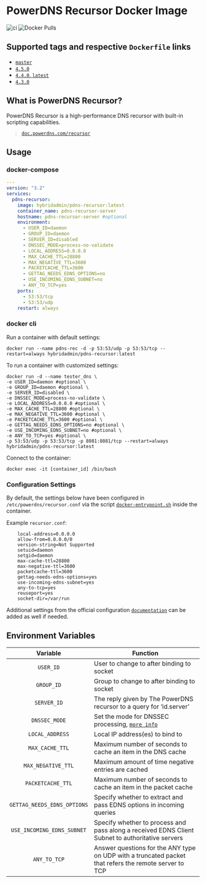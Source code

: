 # PowerDNS Recursor Docker Image

![ci](https://github.com/hybridadmin/docker-pdns-recursor/workflows/ci/badge.svg?branch=main) ![Docker Pulls](https://img.shields.io/docker/pulls/hybridadmin/pdns-recursor)

## Supported tags and respective `Dockerfile` links

- [`master`](https://github.com/hybridadmin/docker-pdns-recursor/tree/main/master/Dockerfile)
- [`4.5.0`](https://github.com/hybridadmin/docker-pdns-recursor/tree/main/4.5.0/Dockerfile)
- [`4.4.0`, `latest`](https://github.com/hybridadmin/docker-pdns-recursor/tree/main/4.4.0/Dockerfile)
- [`4.3.0`](https://github.com/hybridadmin/docker-pdns-recursor/tree/main/4.3.0/Dockerfile)

## What is PowerDNS Recursor?

PowerDNS Recursor is a high-performance DNS recursor with built-in scripting capabilities.
> [`doc.powerdns.com/recursor`](https://doc.powerdns.com/recursor/)

## Usage

### docker-compose
```yaml
---
version: "3.2"
services:
  pdns-recursor:
    image: hybridadmin/pdns-recursor:latest
    container_name: pdns-recursor-server
    hostname: pdns-recursor-server #optional
    environment:
      - USER_ID=daemon
      - GROUP_ID=daemon
      - SERVER_ID=disabled
      - DNSSEC_MODE=process-no-validate
      - LOCAL_ADDRESS=0.0.0.0
      - MAX_CACHE_TTL=28800
      - MAX_NEGATIVE_TTL=3600
      - PACKETCACHE_TTL=3600
      - GETTAG_NEEDS_EDNS_OPTIONS=no
      - USE_INCOMING_EDNS_SUBNET=no
      - ANY_TO_TCP=yes
    ports:
      - 53:53/tcp
      - 53:53/udp
    restart: always
```


### docker cli

Run a container with default settings:

```console
docker run --name pdns-rec -d -p 53:53/udp -p 53:53/tcp --restart=always hybridadmin/pdns-recursor:latest
```

To run a container with customized settings:
```console
docker run -d --name tester_dns \
-e USER_ID=daemon #optional \
-e GROUP_ID=daemon #optional \
-e SERVER_ID=disabled \
-e DNSSEC_MODE=process-no-validate \
-e LOCAL_ADDRESS=0.0.0.0 #optional \
-e MAX_CACHE_TTL=28800 #optional \
-e MAX_NEGATIVE_TTL=3600 #optional \
-e PACKETCACHE_TTL=3600 #optional \
-e GETTAG_NEEDS_EDNS_OPTIONS=no #optional \
-e USE_INCOMING_EDNS_SUBNET=no #optional \
-e ANY_TO_TCP=yes #optional \
-p 53:53/udp -p 53:53/tcp -p 8081:8081/tcp --restart=always hybridadmin/pdns-recursor:latest
```

Connect to the container:
```console
docker exec -it [container_id] /bin/bash
```

### Configuration Settings

By default, the settings below have been configured in `/etc/powerdns/recursor.conf` via the script [`docker-entrypoint.sh`](./docker-entrypoint.sh) inside the container.

Example `recursor.conf`:
```
    local-address=0.0.0.0
    allow-from=0.0.0.0/0
    version-string=Not Supported
    setuid=daemon
    setgid=daemon
    max-cache-ttl=28800
    max-negative-ttl=3600
    packetcache-ttl=3600
    gettag-needs-edns-options=yes
    use-incoming-edns-subnet=yes
    any-to-tcp=yes
    reuseport=yes
    socket-dir=/var/run
```

Additional settings from the official configuration [`documentation`](https://doc.powerdns.com/recursor/settings.html) can be added as well if needed.


## Environment Variables

| Variable | Function |
| :----: | --- |
| `USER_ID` | User to change to after binding to socket |
| `GROUP_ID` | Group to change to after binding to socket |
| `SERVER_ID` | The reply given by The PowerDNS recursor to a query for ‘id.server’  |
| `DNSSEC_MODE` | Set the mode for DNSSEC processing, [`more info`](https://docs.powerdns.com/recursor/dnssec.html) |
| `LOCAL_ADDRESS` | Local IP address(es) to bind to |
| `MAX_CACHE_TTL` | Maximum number of seconds to cache an item in the DNS cache |
| `MAX_NEGATIVE_TTL` | Maximum amount of time negative entries are cached |
| `PACKETCACHE_TTL` | Maximum number of seconds to cache an item in the packet cache |
| `GETTAG_NEEDS_EDNS_OPTIONS` | Specify whether to extract and pass EDNS options in incoming queries |
| `USE_INCOMING_EDNS_SUBNET` | Specify whether to process and pass along a received EDNS Client Subnet to authoritative servers |
| `ANY_TO_TCP` | Answer questions for the ANY type on UDP with a truncated packet that refers the remote server to TCP |
